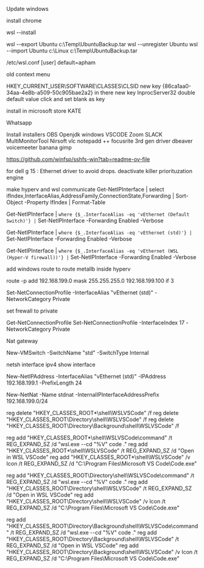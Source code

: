 Update windows

install chrome

wsl --install

wsl --export Ubuntu c:\Temp\UbuntuBackup.tar
wsl --unregister Ubuntu
wsl --import Ubuntu c:\Linux c:\Temp\UbuntuBackup.tar


/etc/wsl.conf
[user]
default=apham


old context menu 


HKEY_CURRENT_USER\SOFTWARE\CLASSES\CLSID
new key
{86ca1aa0-34aa-4e8b-a509-50c905bae2a2}
in there new key
InprocServer32
double default value click and set blank as key

install in microsoft store
KATE

Whatsapp

Install installers
OBS
Openjdk windows
VSCODE
Zoom
SLACK
MultiMonitorTool Nirsoft
vlc
notepadd ++
focusrite 3rd gen driver
dbeaver
voicemeeter banana
gimp

https://github.com/winfsp/sshfs-win?tab=readme-ov-file


for dell g 15 : Ethernet driver to avoid drops. deactivate killer priorituzation engine


make hyperv and wsl communicate
Get-NetIPInterface | select ifIndex,InterfaceAlias,AddressFamily,ConnectionState,Forwarding | Sort-Object -Property IfIndex | Format-Table

Get-NetIPInterface | `
where {$_.InterfaceAlias -eq 'vEthernet (Default Switch)'} | `
Set-NetIPInterface -Forwarding Enabled -Verbose

Get-NetIPInterface | `
where {$_.InterfaceAlias -eq 'vEthernet (std)'} | `
Set-NetIPInterface -Forwarding Enabled -Verbose

Get-NetIPInterface | `
where {$_.InterfaceAlias -eq 'vEthernet (WSL (Hyper-V firewall))'} | `
Set-NetIPInterface -Forwarding Enabled -Verbose

add windows route to route metallb inside hyperv

route -p add 192.168.199.0 mask 255.255.255.0 192.168.199.100 if 3

Set-NetConnectionProfile -InterfaceAlias "vEthernet (std)" -NetworkCategory  Private

set frewall to private

Get-NetConnectionProfile
Set-NetConnectionProfile -InterfaceIndex 17 -NetworkCategory Private

Nat gateway

New-VMSwitch -SwitchName "std" -SwitchType Internal

netsh interface ipv4 show interface

New-NetIPAddress -InterfaceAlias "vEthernet (std)" -IPAddress 192.168.199.1 -PrefixLength 24

New-NetNat -Name stdnat -InternalIPInterfaceAddressPrefix 192.168.199.0/24

reg delete "HKEY_CLASSES_ROOT\*\shell\WSLVSCode" /f
reg delete "HKEY_CLASSES_ROOT\Directory\shell\WSLVSCode" /f
reg delete "HKEY_CLASSES_ROOT\Directory\Background\shell\WSLVSCode" /f


reg add "HKEY_CLASSES_ROOT\*\shell\WSLVSCode\command" /t REG_EXPAND_SZ /d "wsl.exe --cd \"%V\" code ."
reg add "HKEY_CLASSES_ROOT\*\shell\WSLVSCode" /t REG_EXPAND_SZ /d "Open in WSL VSCode"
reg add "HKEY_CLASSES_ROOT\*\shell\WSLVSCode" /v Icon /t REG_EXPAND_SZ /d "C:\Program Files\Microsoft VS Code\Code.exe"

reg add "HKEY_CLASSES_ROOT\Directory\shell\WSLVSCode\command" /t REG_EXPAND_SZ /d "wsl.exe --cd \"%V\" code ."
reg add "HKEY_CLASSES_ROOT\Directory\shell\WSLVSCode" /t REG_EXPAND_SZ /d "Open in WSL VSCode"
reg add "HKEY_CLASSES_ROOT\Directory\shell\WSLVSCode" /v Icon /t REG_EXPAND_SZ /d "C:\Program Files\Microsoft VS Code\Code.exe"


reg add "HKEY_CLASSES_ROOT\Directory\Background\shell\WSLVSCode\command" /t REG_EXPAND_SZ /d "wsl.exe --cd \"%V\" code ."
reg add "HKEY_CLASSES_ROOT\Directory\Background\shell\WSLVSCode" /t REG_EXPAND_SZ /d "Open in WSL VSCode"
reg add "HKEY_CLASSES_ROOT\Directory\Background\shell\WSLVSCode" /v Icon /t REG_EXPAND_SZ /d "C:\Program Files\Microsoft VS Code\Code.exe"




